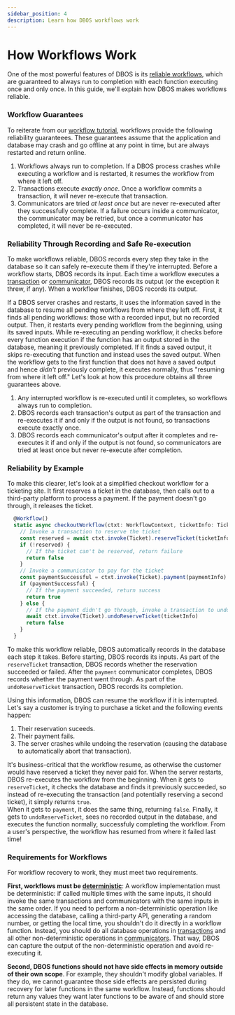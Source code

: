```yaml
---
sidebar_position: 4
description: Learn how DBOS workflows work
---
```


# How Workflows Work

One of the most powerful features of DBOS is its [reliable workflows](../tutorials/workflow-tutorial#reliability-guarantees), which are guaranteed to always run to completion with each function executing once and only once.
In this guide, we'll explain how DBOS makes workflows reliable.

### Workflow Guarantees

To reiterate from our [workflow tutorial](../tutorials/workflow-tutorial), workflows provide the following reliability guaranteees.
These guarantees assume that the application and database may crash and go offline at any point in time, but are always restarted and return online.

1.  Workflows always run to completion.  If a DBOS process crashes while executing a workflow and is restarted, it resumes the workflow from where it left off.
2.  Transactions execute _exactly once_.  Once a workflow commits a transaction, it will never re-execute that transaction.
3.  Communicators are tried _at least once_ but are never re-executed after they successfully complete.  If a failure occurs inside a communicator, the communicator may be retried, but once a communicator has completed, it will never be re-executed.

### Reliability Through Recording and Safe Re-execution

To make workflows reliable, DBOS records every step they take in the database so it can safely re-execute them if they're interrupted.
Before a workflow starts, DBOS records its input.
Each time a workflow executes a [transaction](../tutorials/transaction-tutorial) or [communicator](../tutorials/communicator-tutorial), DBOS records its output (or the exception it threw, if any).
When a workflow finishes, DBOS records its output.

If a DBOS server crashes and restarts, it uses the information saved in the database to resume all pending workflows from where they left off.
First, it finds all pending workflows: those with a recorded input, but no recorded output.
Then, it restarts every pending workflow from the beginning, using its saved inputs.
While re-executing an pending workflow, it checks before every function execution if the function has an output stored in the database, meaning it previously completed.
If it finds a saved output, it skips re-executing that function and instead uses the saved output.
When the workflow gets to the first function that does not have a saved output and hence _didn't_ previously complete, it executes normally, thus "resuming from where it left off."
Let's look at how this procedure obtains all three guarantees above.

1.  Any interrupted workflow is re-executed until it completes, so workflows always run to completion.
2.  DBOS records each transaction's output as part of the transaction and re-executes it if and only if the output is not found, so transactions execute exactly once.
3.  DBOS records each communicator's output after it completes and re-executes it if and only if the output is not found, so communicators are tried at least once but never re-execute after completion.

### Reliability by Example

To make this clearer, let's look at a simplified checkout workflow for a ticketing site.
It first reserves a ticket in the database, then calls out to a third-party platform to process a payment.
If the payment doesn't go through, it releases the ticket.

```javascript
  @Workflow()
  static async checkoutWorkflow(ctxt: WorkflowContext, ticketInfo: TicketInfo, paymentInfo: PaymentInfo) {
    // Invoke a transaction to reserve the ticket
    const reserved = await ctxt.invoke(Ticket).reserveTicket(ticketInfo)
    if (!reserved) {
      // If the ticket can't be reserved, return failure
      return false
    }
    // Invoke a communicator to pay for the ticket
    const paymentSuccessful = ctxt.invoke(Ticket).payment(paymentInfo)
    if (paymentSuccessful) {
      // If the payment succeeded, return success
      return true
    } else {
      // If the payment didn't go through, invoke a transaction to undo the reservation and return failure
      await ctxt.invoke(Ticket).undoReserveTicket(ticketInfo)
      return false
    }
  }
```

To make this workflow reliable, DBOS automatically records in the database each step it takes.
Before starting, DBOS records its inputs.
As part of the `reserveTicket` transaction, DBOS records whether the reservation succeeded or failed.
After the `payment` communicator completes, DBOS records whether the payment went through.
As part of the `undoReserveTicket` transaction, DBOS records its completion.

Using this information, DBOS can resume the workflow if it is interrupted.
Let's say a customer is trying to purchase a ticket and the following events happen:

1. Their reservation suceeds.
2. Their payment fails.
3. The server crashes while undoing the reservation (causing the database to automatically abort that transaction).

It's business-critical that the workflow resume, as otherwise the customer would have reserved a ticket they never paid for.
When the server restarts, DBOS re-executes the workflow from the beginning.
When it gets to `reserveTicket`, it checks the database and finds it previously succeeded, so instead of re-executing the transaction (and potentially reserving a second ticket), it simply returns `true`.  
When it gets to `payment`, it does the same thing, returning `false`.
Finally, it gets to `undoReserveTicket`, sees no recorded output in the database, and executes the function normally, successfuly completing the workflow.
From a user's perspective, the workflow has resumed from where it failed last time!

### Requirements for Workflows

For workflow recovery to work, they must meet two requirements.

**First, workflows must be [deterministic](../tutorials/workflow-tutorial#determinism)**:
A workflow implementation must be deterministic: if called multiple times with the same inputs, it should invoke the same transactions and communicators with the same inputs in the same order.
If you need to perform a non-deterministic operation like accessing the database, calling a third-party API, generating a random number, or getting the local time, you shouldn't do it directly in a workflow function.
Instead, you should do all database operations in [transactions](../tutorials/transaction-tutorial) and all other non-deterministic operations in [communicators](../tutorials/communicator-tutorial).
That way, DBOS can capture the output of the non-deterministic operation and avoid re-executing it.

**Second, DBOS functions should not have side effects in memory outside of their own scope**.
For example, they shouldn't modify global variables.
If they do, we cannot guarantee those side effects are persisted during recovery for later functions in the same workflow.
Instead, functions should return any values they want later functions to be aware of and should store all persistent state in the database.
